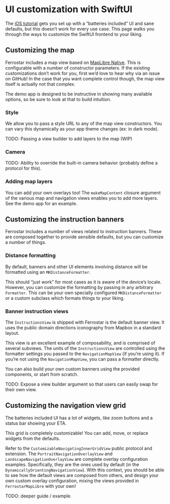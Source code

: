 # UI customization with SwiftUI

The [iOS tutorial](ios-getting-started.md) gets you set up with a “batteries included” UI
and sane defaults,
but this doesn’t work for every use case.
This page walks you through the ways to customize the SwiftUI frontend to your liking.

## Customizing the map

Ferrostar includes a map view based on [MapLibre Native](https://maplibre.org/).
This is configurable with a number of constructor parameters.
If the existing customizations don’t work for you,
first we’d love to hear why via an issue on GitHub!
In the case that you want complete control though,
the map view itself is actually not that complex.

The demo app is designed to be instructive in showing many available options,
so be sure to look at that to build intuition.

### Style

We allow you to pass a style URL to any of the map view constructors.
You can vary this dynamically as your app theme changes (ex: in dark mode).

TODO: Passing a view builder to add layers to the map (WIP)

### Camera

TODO: Ability to override the built-in camera behavior (probably define a protocol for this).

### Adding map layers

You can add your own overlays too!
The `makeMapContent` closure argument of the various map and navigation views
enables you to add more layers.
See the demo app for an example.

## Customizing the instruction banners

Ferrostar includes a number of views related to instruction banners.
These are composed together to provide sensible defaults,
but you can customize a number of things.

### Distance formatting

By default, banners and other UI elements involving distance will be formatted using an `MKDistanceFormatter`.

This should “just work” for most cases as it is aware of the device’s locale.
However, you can customize the formatting by passing in any arbitrary `Formatter`.
This can be your own specially configured `MKDistanceFormatter` or a custom subclass
which formats things to your liking.

### Banner instruction views

The `InstructionsView` is shipped with Ferrostar is the default banner view.
It uses the public domain directions iconography from Mapbox in a standard layout.

This view is an excellent example of composability, and is comprised of several subviews.
The units of the `InstructionsView` are controlled using the formatter settings
you passed to the `NavigationMapView` (if you’re using it).
If you’re not using the `NavigationMapView`, you can pass a formatter directly.

You can also build your own custom banners using the provided components,
or start from scratch.

TODO: Expose a view builder argument so that users can easily swap for their own view.

## Customizing the navigation view grid

The batteries included UI has a lot of widgets,
like zoom buttons and a status bar showing your ETA.

This grid is completely customizable!
You can add, move, or replace widgets from the defaults.

Refer to the `CustomizableNavigatingInnerGridView` public protocol and extension.
The `PortraitNavigationOverlayView` and `LandscapeNavigationOverlayView`
are complete overlay configuration examples.
Specifically, they are the ones used by default (in the `DynamicallyOrientingNavigationView`).
With this context, you should be able to see how the default views are composed
from others,
and design your own custom overlay configuration,
mixing the views provided in `FerrostarMapLibre` with your own!

TODO: deeper guide / example.